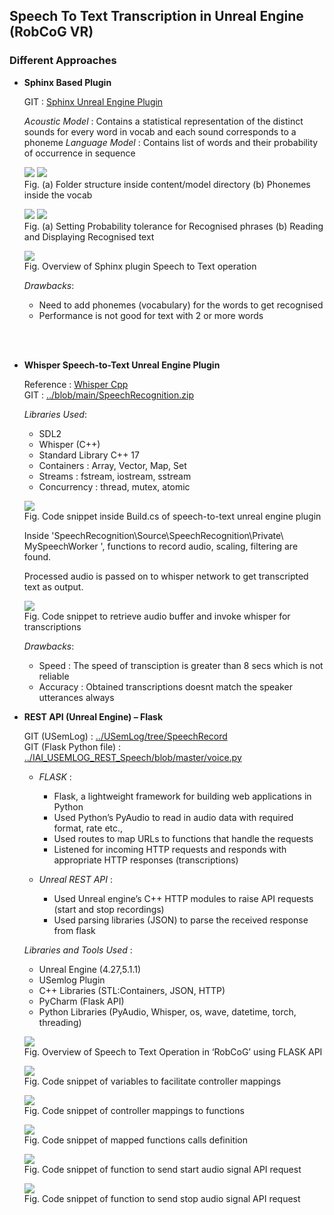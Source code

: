 ## Speech To Text Transcription in Unreal Engine (RobCoG VR)

### Different Approaches

* **Sphinx Based Plugin**

  GIT : [Sphinx Unreal Engine Plugin](https://github.com/shanecolb/sphinx-ue4)

  _Acoustic Model_ : Contains a statistical representation of the distinct sounds for every word in vocab and each sound corresponds to a phoneme
  _Language Model_ : Contains list of words and their probability of occurrence in sequence

  ![](Documentation/Sphinx_folder_structure.jpg)
  ![](Documentation/Sphinx_phonemes.jpg)</br>
  Fig. (a) Folder structure inside content/model directory (b) Phonemes inside the vocab

  ![](Documentation/Sphinx_blueprint1.jpg)
  ![](Documentation/Sphinx_blueprint2.jpg)</br>
  Fig. (a) Setting Probability tolerance for Recognised phrases (b) Reading and Displaying Recognised text

  ![](Documentation/Sphinx_working.jpg)</br>
  Fig. Overview of Sphinx plugin Speech to Text operation

  _Drawbacks_: 
    * Need to add phonemes (vocabulary) for the words to get recognised
    * Performance is not good for text with 2 or more words
</br>
</br>

* **Whisper Speech-to-Text Unreal Engine Plugin**
  
  Reference : [Whisper Cpp](https://github.com/ggerganov/whisper.cpp)</br>
  GIT : [../blob/main/SpeechRecognition.zip](https://github.com/Srikanth635/IAI/blob/main/SpeechRecognition.zip)

  _Libraries Used_:
    * SDL2
    * Whisper (C++)
    * Standard Library C++ 17
    * Containers : Array, Vector, Map, Set
    * Streams : fstream, iostream, sstream
    * Concurrency : thread, mutex, atomic
 
  ![](Documentation/Whisper_plugin_build.jpg)</br>
  Fig. Code snippet inside Build.cs of speech-to-text unreal engine plugin

  Inside 'SpeechRecognition\Source\SpeechRecognition\Private\ MySpeechWorker ', functions to record audio, scaling, filtering are found.

  Processed audio is passed on to  whisper network to get transcripted text as output.

  ![](Documentation/Whisper_plugin_blueprint.jpg)</br>
  Fig. Code snippet to retrieve audio buffer and invoke whisper for transcriptions

  _Drawbacks_: 
    * Speed : The speed of transciption is greater than 8 secs which is not reliable
    * Accuracy : Obtained transcriptions doesnt match the speaker utterances always

* **REST API (Unreal Engine) – Flask**

  GIT (USemLog) : [../USemLog/tree/SpeechRecord](https://github.com/AbhijitVyas/USemLog/tree/SpeechRecord)</br>
  GIT (Flask Python file) : [../IAI_USEMLOG_REST_Speech/blob/master/voice.py](https://github.com/Srikanth635/IAI_USEMLOG_REST_Speech/blob/master/voice.py)</br>

  * _FLASK_ :
    * Flask, a lightweight framework for building web applications in Python
    * Used Python’s PyAudio to read in audio data with required format, rate etc.,
    * Used routes to map URLs to functions that handle the requests
    * Listened for incoming HTTP requests and responds with appropriate HTTP responses (transcriptions)
    
  * _Unreal REST API_ :
    * Used Unreal engine’s C++ HTTP modules to raise API requests (start and stop recordings)
    * Used parsing libraries (JSON) to parse the received response from flask

  _Libraries and Tools Used_ : 
    * Unreal Engine (4.27,5.1.1)
    * USemlog Plugin
    * C++ Libraries (STL:Containers, JSON, HTTP)
    * PyCharm (Flask API)
    * Python Libraries (PyAudio, Whisper, os, wave, datetime, torch, threading)
 
  ![](Documentation/Whisper_Flask_working.jpg)</br>
  Fig. Overview of Speech to Text Operation in ‘RobCoG’ using FLASK API

  ![](Documentation/Whisper_Flask_blueprint1.jpg)</br>
  Fig. Code snippet of variables to facilitate controller mappings
  
  ![](Documentation/Whisper_Flask_blueprint2.jpg)</br>
  Fig. Code snippet of controller mappings to functions
  
  ![](Documentation/Whisper_Flask_blueprint3.jpg)</br>
  Fig. Code snippet of mapped functions calls definition

  ![](Documentation/Whisper_Flask_blueprint4.jpg)</br>
  Fig. Code snippet of function to send start audio signal API request

  ![](Documentation/Whisper_Flask_blueprint5.jpg)</br>
  Fig. Code snippet of function to send stop audio signal API request

  
